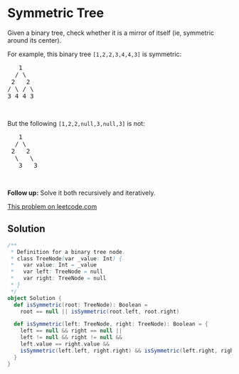# Symmetric Tree

<p>Given a binary tree, check whether it is a mirror of itself (ie, symmetric around its center).</p> <p>For example, this binary tree <code>[1,2,2,3,4,4,3]</code> is symmetric:</p>
<pre>
   1
  / \
 2   2
/ \ / \
3 4 4 3
</pre> <p>&nbsp;</p> <p>But the following <code>[1,2,2,null,3,null,3]</code> is not:</p>
<pre>
   1
  / \
 2   2
  \   \
   3   3
</pre> <p>&nbsp;</p> <p><b>Follow up:</b> Solve it both recursively and iteratively.</p>

[This problem on leetcode.com](https://leetcode.com/problems/symmetric-tree/)

## Solution

```scala
/**
 * Definition for a binary tree node.
 * class TreeNode(var _value: Int) {
 *   var value: Int = _value
 *   var left: TreeNode = null
 *   var right: TreeNode = null
 * }
 */
object Solution {
  def isSymmetric(root: TreeNode): Boolean =
    root == null || isSymmetric(root.left, root.right)

  def isSymmetric(left: TreeNode, right: TreeNode): Boolean = {
    left == null && right == null ||
    left != null && right != null &&
    left.value == right.value &&
    isSymmetric(left.left, right.right) && isSymmetric(left.right, right.left)
  }
}
```
